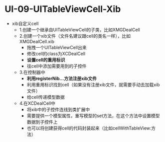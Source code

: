 # UI-09-UITableViewCell-Xib
  - xib自定义cell
	- 1.创建一个继承自UITableViewCell的子类，比如XMGDealCell<br>
	- 2.创建一个xib文件（文件名建议跟cell的类名一样），比如XMGDealCell.xib
		- 拖拽一个UITableViewCell出来
		- 修改cell的class为XCDealCell
		- **设置cell的重用标识**
		- 往cell中添加需要用到的子控件
	- 3.在控制器中
		- **利用registerNib...方法注册xib文件**
		- 利用重用标识找到cell（如果没有注册xib文件，就需要手动去加载xib文件）
		- 给cell传递模型数据<br>
	- 4.在XCDealCell中
		- 将xib中的子控件连线到类扩展中
		- 需要提供一个模型属性，重写模型的set方法，在这个方法中设置模型数据到子控件上
		- 也可以将创建获得cell的代码封装起来（比如cellWithTableView:方法）

